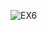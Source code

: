 ![EX6](https://github.com/Medosha22/Mastering-Embedded-Systems-Online-Diploma/assets/125259963/6a0613f7-0b70-411e-b16a-cf6bf3203f00)
